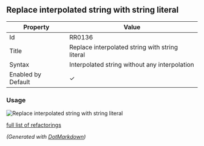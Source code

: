 ## Replace interpolated string with string literal

| Property           | Value                                           |
| ------------------ | ----------------------------------------------- |
| Id                 | RR0136                                          |
| Title              | Replace interpolated string with string literal |
| Syntax             | Interpolated string without any interpolation   |
| Enabled by Default | &#x2713;                                        |

### Usage

![Replace interpolated string with string literal](../../images/refactorings/ReplaceInterpolatedStringWithStringLiteral.png)

[full list of refactorings](Refactorings.md)

*\(Generated with [DotMarkdown](http://github.com/JosefPihrt/DotMarkdown)\)*